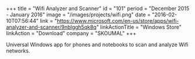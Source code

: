 +++
title = "Wifi Analyzer and Scanner"
id = "101"
period = "December 2015 - January 2016"
image = "/images/projects/wifi.png"
date = "2016-02-10T07:56:44"
link = "https://www.microsoft.com/en-us/store/apps/wifi-analyzer-and-scanner/9nblggh5qk8q"
linkActionTitle = "Windows Store"
linkAction = "Download"
company = "SKOUMAL"
+++

Universal Windows app for phones and notebooks to scan and analyze Wifi networks. 
